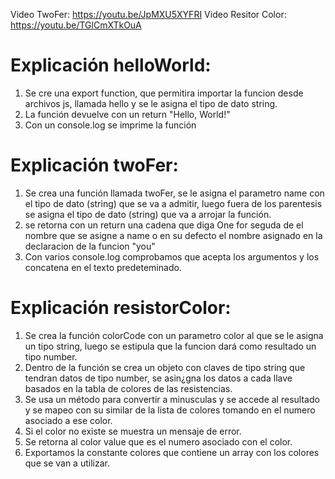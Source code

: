 Video TwoFer: https://youtu.be/JpMXU5XYFRI
Video Resitor Color: https://youtu.be/TGlCmXTkOuA

# Explicación helloWorld:

1. Se cre una export function, que permitira importar la funcion desde archivos js, llamada hello y se le asigna el tipo de dato string.
2. La función devuelve con un return "Hello, World!"
3. Con un console.log se imprime la función

# Explicación twoFer:

1. Se crea una función llamada twoFer, se le asigna el parametro name con el tipo de dato (string) que se va a admitir, luego fuera de los parentesis se asigna el tipo de dato (string) que va a arrojar la función.
2. se retorna con un return una cadena que diga One for seguda de el nombre que se asigne a name o en su defecto el nombre asignado en la declaracion de la funcion "you"
3. Con varios console.log comprobamos que acepta los argumentos y los concatena en el texto predeteminado. 

# Explicación resistorColor:

1. Se crea la función colorCode con un parametro color al que se le asigna un tipo string, luego se estipula que la funcion dará como resultado un tipo number.
2. Dentro de la función se crea un objeto con claves de tipo string que tendran datos de tipo number, se asin¿gna los datos a cada llave basados en la tabla de colores de las resistencias.
3. Se usa un método para convertir a minusculas y se accede al resultado y se mapeo con su similar de la lista de colores tomando en el numero asociado a ese color.
4. Si el color no existe se muestra un mensaje de error.
5. Se retorna al color value que es el numero asociado con el color.
6. Exportamos la constante colores que contiene un array con los colores que se van a utilizar.